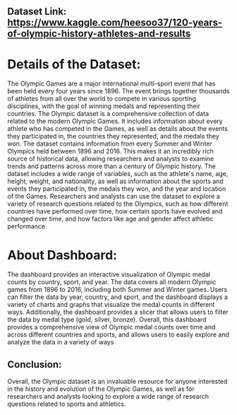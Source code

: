 ## Dataset Link: https://www.kaggle.com/heesoo37/120-years-of-olympic-history-athletes-and-results


# Details of the Dataset: 
The Olympic Games are a major international multi-sport event that has been held every four years since 1896. The event brings together thousands of athletes from all over the world to compete in various sporting disciplines, with the goal of winning medals and representing their countries.
The Olympic dataset is a comprehensive collection of data related to the modern Olympic Games. It includes information about every athlete who has competed in the Games, as well as details about the events they participated in, the countries they represented, and the medals they won.
The dataset contains information from every Summer and Winter Olympics held between 1896 and 2016. This makes it an incredibly rich source of historical data, allowing researchers and analysts to examine trends and patterns across more than a century of Olympic history.
The dataset includes a wide range of variables, such as the athlete's name, age, height, weight, and nationality, as well as information about the sports and events they participated in, the medals they won, and the year and location of the Games.
Researchers and analysts can use the dataset to explore a variety of research questions related to the Olympics, such as how different countries have performed over time, how certain sports have evolved and changed over time, and how factors like age and gender affect athletic performance.


# About Dashboard: 
The dashboard provides an interactive visualization of Olympic medal counts by country, sport, and year. The data covers all modern Olympic games from 1896 to 2016, including both Summer and Winter games. Users can filter the data by year, country, and sport, and the dashboard displays a variety of charts and graphs that visualize the medal counts in different ways. Additionally, the dashboard provides a slicer that allows users to filter the data by medal type (gold, silver, bronze). Overall, this dashboard provides a comprehensive view of Olympic medal counts over time and across different countries and sports, and allows users to easily explore and analyze the data in a variety of ways


## Conclusion:
Overall, the Olympic dataset is an invaluable resource for anyone interested in the history and evolution of the Olympic Games, as well as for researchers and analysts looking to explore a wide range of research questions related to sports and athletics.
